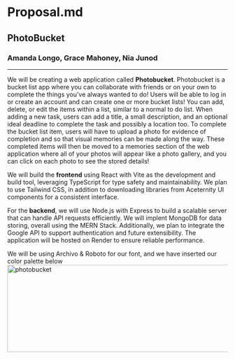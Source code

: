 # Proposal.md
## PhotoBucket
### Amanda Longo, Grace Mahoney, Nia Junod
-------------------------------------------
We will be creating a web application called **Photobucket**. Photobucket is a bucket list app where you can collaborate with friends or on your own to complete the things you’ve always wanted to do! Users will be able to log in or create an account and can create one or more bucket lists! You can add, delete, or edit the items within a list, similar to a normal to do list. When adding a new task, users can add a title, a small description, and an optional ideal deadline to complete the task and possibly a location too. To complete the bucket list item, users will have to upload a photo for evidence of completion and so that visual memories can be made along the way. These completed items will then be moved to a memories section of the web application where all of your photos will appear like a photo gallery, and you can click on each photo to see the stored details! 

We will build the **frontend** using React with Vite as the development and build tool, leveraging TypeScript for type safety and maintainability. We plan to use Tailwind CSS, in addition to downloading libraries from Aceternity UI components for a consistent interface. 

For the **backend**, we will use Node.js with Express to build a scalable server that can handle API requests efficiently. We will implent MongoDB for data storing, overall using the MERN Stack. Additionally, we plan to integrate the Google API to support authentication and future extensibility. The application will be hosted on Render to ensure reliable performance. 

We will be using Archivo & Roboto for our font, and we have inserted our color palette below  
<img width="600" height="200" alt="photobucket" src="https://github.com/user-attachments/assets/d130cd01-4688-46d0-96df-ef4ac602b21b" />



